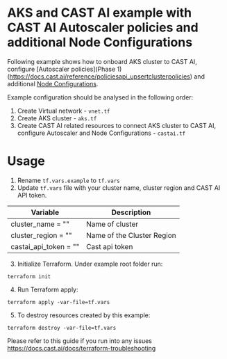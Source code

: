 # AKS and CAST AI example with CAST AI Autoscaler policies and additional Node Configurations
Following example shows how to onboard AKS cluster to CAST AI, configure [Autoscaler policies](Phase 1)(https://docs.cast.ai/reference/policiesapi_upsertclusterpolicies) and additional [Node Configurations](https://docs.cast.ai/docs/node-configuration/).

Example configuration should be analysed in the following order:
1. Create Virtual network - `vnet.tf`
2. Create AKS cluster - `aks.tf`
3. Create CAST AI related resources to connect AKS cluster to CAST AI, configure Autoscaler and Node Configurations - `castai.tf`

# Usage
1. Rename `tf.vars.example` to `tf.vars`
2. Update `tf.vars` file with your cluster name, cluster region and CAST AI API token.

| Variable | Description |
| --- | --- |
| cluster_name                = "" | Name of cluster |
| cluster_region              = "" | Name of the Cluster Region|
| castai_api_token            = "" | Cast api token |

3. Initialize Terraform. Under example root folder run:
```
terraform init
```
4. Run Terraform apply:
```
terraform apply -var-file=tf.vars
```
5. To destroy resources created by this example:
```
terraform destroy -var-file=tf.vars
```

Please refer to this guide if you run into any issues https://docs.cast.ai/docs/terraform-troubleshooting
